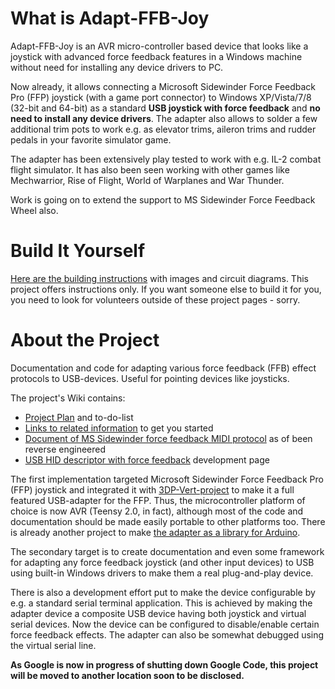 # What is Adapt-FFB-Joy #

Adapt-FFB-Joy is an AVR micro-controller based device that looks like a joystick with advanced force feedback features in a Windows machine without need for installing any device drivers to PC.

Now already, it allows connecting a Microsoft Sidewinder Force Feedback Pro (FFP) joystick (with a game port connector) to Windows XP/Vista/7/8 (32-bit and 64-bit) as a standard **USB joystick with force feedback** and **no need to install any device drivers**. The adapter also allows to solder a few additional trim pots to work e.g. as elevator trims, aileron trims and rudder pedals in your favorite simulator game.

The adapter has been extensively play tested to work with e.g. IL-2 combat flight simulator. It has also been seen working with other games like Mechwarrior, Rise of Flight, World of Warplanes and War Thunder.

Work is going on to extend the support to MS Sidewinder Force Feedback Wheel also.

# Build It Yourself #

[Here are the building instructions](http://code.google.com/p/adapt-ffb-joy/wiki/HowToBuild) with images and circuit diagrams. This project offers instructions only. If you want someone else to build it for you, you need to look for volunteers outside of these project pages - sorry.

# About the Project #

Documentation and code for adapting various force feedback (FFB) effect protocols to USB-devices. Useful for pointing devices like joysticks.

The project's Wiki contains:
  * [Project Plan](http://code.google.com/p/adapt-ffb-joy/wiki/Project) and to-do-list
  * [Links to related information](http://code.google.com/p/adapt-ffb-joy/wiki/RelatedInfo)  to get you started
  * [Document of MS Sidewinder force feedback MIDI protocol](http://code.google.com/p/adapt-ffb-joy/wiki/SidewinderFFBMIDI) as of been reverse engineered
  * [USB HID descriptor with force feedback](http://code.google.com/p/adapt-ffb-joy/wiki/USBFfbHid) development page

The first implementation targeted Microsoft Sidewinder Force Feedback Pro (FFP) joystick and integrated it with [3DP-Vert-project](http://code.google.com/p/sw3dprousb) to make it a full featured USB-adapter for the FFP. Thus, the microcontroller platform of choice is now AVR (Teensy 2.0, in fact), although most of the code and documentation should be made easily portable to other platforms too. There is already another project to make [the adapter as a library for Arduino](http://code.google.com/p/sidewinder-arduino/).

The secondary target is to create documentation and even some framework for adapting any force feedback joystick (and other input devices) to USB using built-in Windows drivers to make them a real plug-and-play device.

There is also a development effort put to make the device configurable by e.g. a standard serial terminal application. This is achieved by making the adapter device a composite  USB device having both joystick and virtual serial devices. Now the device can be configured to disable/enable certain force feedback effects. The adapter can also be somewhat debugged using the virtual serial line.

**As Google is now in progress of shutting down Google Code, this project will be moved to another location soon to be disclosed.**